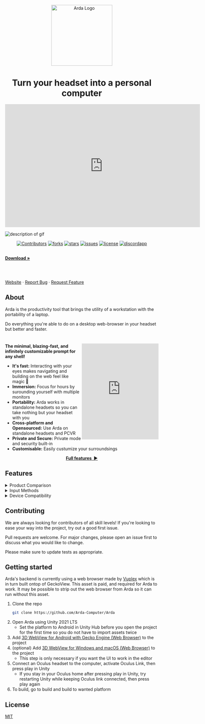 <p align="center">
  <img width="200" alt="Arda Logo" src="https://media.githubusercontent.com/media/Arda-Computer/Arda/main/media/Group%20131_transparent.png">
    
  <h1 align="center">Turn your headset into a personal computer
  </h1>
  
</p>

  <p align="center">
    <iframe src='https://gfycat.com/ifr/ThatDecimalHypsilophodon' frameborder='0' scrolling='no' allowfullscreen width='640' height='404'></iframe>
  </p>

<img src="https://media.githubusercontent.com/media/Arda-Computer/Arda/main/media/C06hyS5kVBmaAkbF0bVkxBRVSqA6vMIybZbu31MB.png" alt="description of gif" /> 



<p align="center">

  <a href="https://github.com/Arda-Computer/Arda/graphs/contributors">
	<img src="https://img.shields.io/github/contributors/Arda-Computer/Arda.svg?style=flat"
	alt="Contributors"></a>

  <a href="https://github.com/Arda-Computer/Arda/network/members">
    <img src="https://img.shields.io/github/forks/Arda-Computer/Arda.svg?style=flat"
    alt="forks"></a>

  <a href="https://github.com/Arda-Computer/Arda/stargazers">
  <img src="https://img.shields.io/github/stars/Arda-Computer/Arda.svg?style=flat"
  alt="stars"></a>

  <a href="https://github.com/Arda-Computer/Arda/issues">
  <img src="https://img.shields.io/github/issues/Arda-Computer/Arda.svg?style=flat"
  alt="issues"></a>

  <a href="https://github.com/Arda-Computer/Arda/blob/main/LICENSE">
  <img src="https://img.shields.io/github/license/Arda-Computer/Arda.svg?style=flat"
  alt="license"></a>

  <a href="https://github.com/Arda-Computer/Arda/blob/main/LICENSE">
  <img src="https://discordapp.com/api/guilds/1009190818667561000/widget.png?style=shield"
  alt="discordapp"></a>
    
  <br/>
  <br/>
  
  <a href="https://www.oculus.com/experiences/quest/2311379172319221/"><strong>Download »</strong>	</a>
  
  <br/>
  <br/>
  
  <a href="https://arda.computer">Website</a>
  ·
  <a href="https://github.com/Arda-Computer/Arda/issues">Report Bug</a>
  ·
  <a href="https://github.com/Arda-Computer/Arda/issues">Request Feature</a>
  
 </p>
  



## About
Arda is the productivity tool that brings the utility of a workstation with the portability of a laptop.

Do everything you're able to do on a desktop web-browser in your headset but better and faster.

<h1></h1>


  <iframe width="50%"
    align="right" width="560" height="315"
  src="https://www.youtube.com/watch?v=iqLrsQolaks"
  frameborder="0" allowfullscreen>
  </iframe>

**The minimal, blazing-fast, and infinitely customizable prompt for any shell!**

- **It's fast:** Interacting with your eyes makes navigating and building on the web feel like magic 🚀
- **Immersion:** Focus for hours by surounding yourself with multiple monitors
- **Portability:** Arda works in standalone headsets so you can take nothing but your headset with you
- **Cross-platform and Opensourced:** Use Arda on standalone headsets and PCVR
- **Private and Secure:** Private mode and security built-in
- **Customisable:** Easily custumize your surroundsings 

<p align="center">
<a href="https://starship.rs/config/"><strong>Full features&nbsp;&nbsp;▶</strong></a>
</p>

<a name="🚀-installation"></a>




## Features


<details>
<summary>Product Comparison</summary>

|                       | Arda                 | Wolvic Browser       | vSpatial             | Immersed             | Oculus Browser       | Remote Desktop       | Laptop Browser       |
|-----------------------|----------------------|----------------------|----------------------|----------------------|----------------------|----------------------|----------------------|
| **Customisation**     | :white_check_mark:   | :white_large_square: | :white_check_mark:   | :white_check_mark:   | :white_large_square: | :white_check_mark:   | :white_large_square: |
| **Multiple monitors** | :white_check_mark:   | :white_check_mark:   | :white_check_mark:   | :white_check_mark:   | :white_check_mark:   | :white_check_mark:   | :white_large_square: |
| **Open Source**       | :white_check_mark:   | :white_check_mark:   | :white_large_square: | :white_large_square: | :white_large_square: | :white_large_square: | :white_check_mark:   |
| **Standalone**        | :white_check_mark:   | :white_check_mark:   | :white_check_mark:   | :white_large_square: | :white_check_mark:   | :white_large_square: | :white_check_mark:   |
| **Private & Secure**  | :white_check_mark:   | :white_check_mark:   | :white_large_square: | :white_check_mark:   | :white_large_square: | :white_check_mark:   | :white_check_mark:   |
| **WebXR-ready**       | :white_check_mark:   | :white_check_mark:   | :white_large_square: | :white_large_square: | :white_check_mark:   | :white_large_square: | :white_large_square: |
| **Cross-platform**    | :white_check_mark:   | :white_check_mark:   | :white_check_mark:   | :white_check_mark:   | :white_large_square: | :white_check_mark:   | :white_check_mark:   |
| **Eye tracking**      | :white_check_mark:   | :white_large_square: | :white_large_square: | :white_large_square: | :white_large_square: | :white_large_square: | :white_large_square: |
| **Desktop apps**      | :white_large_square: | :white_large_square: | :white_check_mark:   | :white_check_mark:   | :white_large_square: | :white_check_mark:   | :white_check_mark:   |


</details>

<details>
<summary>Input Methods
</summary>

|               | Availability         |
|---------------|----------------------|
| Hand tracking | :white_check_mark:   |
| Eye tracking  | :white_check_mark:   |
| Controllers   | :white_check_mark:   |
| Mouse         | :white_check_mark:   |
| Keyboard      | :white_check_mark:   |
| Voice         | :white_large_square: |


</details>


<details>
<summary>Device Compatibility</summary>

|             | Built              | Tested               |
| ----------- |:------------------:|:--------------------:|
| Quest       | :white_check_mark: | :white_large_square: |
| Quest 2     |                    |                      |
| Vive        |                    |                      |
| Valve Index |                    |                      |
| Rift/Rift S |                    |                      |
| Windows MR  |                    |                      |
| Lynx        |                    |                      |
| Pico        |                    |                      |
| Magic Leap  |                    |                      |

</details>


## Contributing
We are always looking for contributors of all skill levels! If you're looking to ease your way into the project, try out a good first issue.


Pull requests are welcome. For major changes, please open an issue first to discuss what you would like to change.


Please make sure to update tests as appropriate.


## Getting started

Arda's backend is currently using a web browser made by [Vuplex](https://assetstore.unity.com/publishers/40309) which is in turn built ontop of GeckoView. This asset is paid, and required for Arda to work. It may be possible to strip out the web browser from Arda so it can run without this asset.

1. Clone the repo
   ```sh
   git clone https://github.com/Arda-Computer/Arda
   ```
2. Open Arda using Unity 2021 LTS
   - Set the platform to Android in Unity Hub before you open the project for the first time so you do not have to import assets twice
3. Add [3D WebView for Android with Gecko Engine (Web Browser)](https://assetstore.unity.com/packages/tools/gui/3d-webview-for-android-with-gecko-engine-web-browser-158778) to the project
4. (optional) Add [3D WebView for Windows and macOS (Web Browser)](https://assetstore.unity.com/packages/tools/gui/3d-webview-for-windows-and-macos-web-browser-154144) to the project
    - This step is only necessary if you want the UI to work in the editor
5. Connect an Oculus headset to the computer, activate Oculus Link, then press play in Unity
    - If you stay in your Oculus home after pressing play in Unity, try restarting Unity while keeping Oculus link connected, then press play again
6. To build, go to build and build to wanted platform

## License
[MIT](https://choosealicense.com/licenses/mit/)
